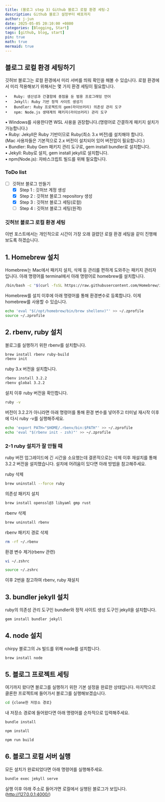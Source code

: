 ```yaml
---
title: (블로그 step 3) Github 블로그 로컬 환경 세팅-2
description: Github 블로그 설정부터 배포까지
author: j-jun
date: 2025-05-05 20:10:00 +0800
categories: [Blogging, Start]
tags: [github, blog, start]
pin: true
math: true
mermaid: true
---
```


## 블로그 로컬 환경 세팅하기

깃허브 블로그는 로컬 환경에서 미리 서버를 띄워 확인을 해볼 수 있습니다. 로컬 환경에서 미리 적용해보기 위해서는 몇 가지 환경 세팅이 필요합니다.
<br>

	•	Ruby: 생산성과 간결함에 중점을 둔 범용 프로그래밍 언어
	•	Jekyll: Ruby 기반 정적 사이트 생성기
	•	Bundler: Ruby 프로젝트의 gem(라이브러리) 의존성 관리 도구
	•	npm: Node.js 생태계의 패키지(라이브러리) 관리 도구

•	Windows를 사용한다면 WSL 사용을 권장합니다.(명령어로 간결하게 패키지 설치가 가능합니다.)
<br>
•	Ruby: Jekyll은 Ruby 기반이므로 Ruby(최소 3.x 버전)를 설치해야 합니다.
<br>
(Mac 사용자들은 기본적으로 2.x 버전이 설치되어 있어 버전업이 필요합니다.)
<br>
•	Bundler: Ruby Gem 패키지 관리 도구로, gem install bundler로 설치합니다.
<br>
•	Jekyll: Ruby로 설치, gem install jekyll로 설치합니다.
<br>
•	npm(Node.js): 자바스크립트 빌드를 위해 필요합니다.


### ToDo list
- [ ] 깃허브 블로그 만들기
  - [x] Step 1 : 깃허브 계정 생성
  - [x] Step 2 : 깃허브 블로그 repository 생성
  - [x] Step 3 : 깃허브 블로그 세팅(로컬)
  - [ ] Step 4 : 깃허브 블로그 세팅(원격)
  
### 깃허브 블로그 로컬 환경 세팅
이번 포스트에서는 개인적으로 시간이 가장 오래 걸렸던 로컬 환경 세팅을 같이 진행해보도록 하겠습니다.

## 1. Homebrew 설치
Homebrew는 Mac에서 패키지 설치, 삭제 등 관리를 편하게 도와주는 패키지 관리자입니다.
아래 명령어를 terminal에서 아래 명령어로 homebrew를 설치합니다.

```bash
/bin/bash -c "$(curl -fsSL https://raw.githubusercontent.com/Homebrew/install/HEAD/install.sh)"
```

Homebrew를 설치 이후에 아래 명령어를 통해 환경변수로 등록합니다.
이제 homebrew를 사용할 수 있습니다.
```bash
echo 'eval "$(/opt/homebrew/bin/brew shellenv)"' >> ~/.zprofile
source ~/.zprofile
```

## 2. rbenv, ruby 설치
블로그를 실행하기 위한 rbenv를 설치합니다.
```bash
brew install rbenv ruby-build
rbenv init
```

ruby 3.x 버전을 설치합니다.
```bash
rbenv install 3.2.2
rbenv global 3.2.2
```

설치 이후 ruby 버전을 확인합니다.
```bash
ruby -v
```
버전이 3.2.2가 아니라면 아래 명령어를 통해
환경 변수를 넣어주고 터미널 재시작 이후에 다시 ruby -v를 실행해주세요.
```bash
echo 'export PATH="$HOME/.rbenv/bin:$PATH"' >> ~/.zprofile
echo 'eval "$(rbenv init - zsh)"' >> ~/.zprofile
```

### 2-1 ruby 설치가 잘 안될 때
ruby 버전 업그레이드에 긴 시간을 소요했는데 결론적으로는 삭제 이후 재설치를 통해 3.2.2 버전을 설치했습니다.
설치에 어려움이 있다면 아래 방법을 참고해주세요.

ruby 삭제
```bash
brew uninstall --force ruby
```
의존성 패키지 설치
```bash
brew install openssl@3 libyaml gmp rust
```
rbenv 삭제
```bash
brew uninstall rbenv
```
rbenv 패키지 경로 삭제
```bash
rm -rf ~/.rbenv
```
환경 변수 제거(rbenv 관련)
```bash
vi ~/.zshrc
```
```bash
source ~/.zshrc
```

이후 2번을 참고하여 rbenv, ruby 재설치

## 3. bundler jekyll 설치
ruby의 의존성 관리 도구인 bundler와
정적 사이트 생성 도구인 jekyll을 설치합니다.

```bash
gem install bundler jekyll
```

## 4. node 설치
chirpy 블로그의 Js 빌드를 위해 node를 설치합니다.
```bash
brew install node
```

## 5. 블로그 프로젝트 세팅
여기까지 왔다면 블로그를 실행하기 위한 기본 설정을 완료한 상태입니다.
마지막으로 클론한 프로젝트에 들어가서 블로그를 실행해보겠습니다.
```bash
cd {clone한 저장소 경로}
```
내 저장소 경로에 들어왔다면 아래 명령어를 순차적으로 입력해주세요.
```bash
bundle install
```
```bash
npm install
```
```bash
npm run build
```

## 6. 블로그 로컬 서버 실행
모든 설치가 완료되었다면 아래 명령어를 실행해주세요.
```bash
bundle exec jekyll serve
```
실행 이후 아래 주소로 들어가면 로컬에서 실행된 블로그가 보입니다.
<br>
(http://127.0.0.1:4000/)
